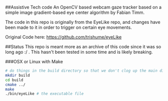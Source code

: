 ##Assistive Tech code
An OpenCV based webcam gaze tracker based on a simple image gradient-based eye center algorithm by Fabian Timm.

The code in this repo is originally from the EyeLike repo, and changes have been made to it in order to trigger on certain eye movements.

Original Code here: https://github.com/trishume/eyeLike


##Status
This repo is meant more as an archive of this code since it was so long ago :/ . This hasn't been tested in some time and is likely breaking.

###OSX or Linux with Make
```bash
# do things in the build directory so that we don't clog up the main directory
mkdir build
cd build
cmake ../
make
./bin/eyeLike # the executable file
```
